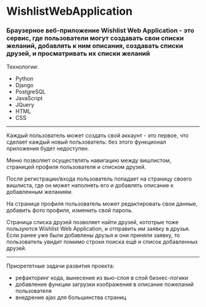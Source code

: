 # WishlistWebApplication

### Браузерное веб-приложение Wishlist Web Application - это сервис, где пользователи могут создавать свои списки желаний, добавлять к ним описания, создавать списки друзей, и просматривать их списки желаний

Технологии:
- Python
- Django
- PostgreSQL
- JavaScript
- JQuery
- HTML
- CSS

---

Каждый пользователь может создать свой аккаунт - это первое, что сделает каждый новый пользователь: без этого функционал приложения будет недоступен.

Меню позволяет осуществлять навигацию между вишлистом, страницей профиля пользователя и списком друзей.

После регистрации/входа пользователь попадает на страницу своего вишлиста, где он может наполнять его и добавлять описание к добавленным желаниям.

На странице профиля пользователь может редактировать свои данные, добавить фото профиля, изменить свой пароль.

Страница списка друзей позволяет найти друзей, кототрые тоже пользуются Wishlist Web Application, и отправить им заявку в друзья.
Если ранее уже были добавлены друзья и они приняли заявку, то пользователь увидит помимо строки поиска ещё и список добавленных друзей.

---

Приорететные задачи развития проекта:
  - рефакторинг кода, вынесение из вью-слоя в слой бизнес-логики
  - добавление функции загрузки изображения в описание пожеланий пользователя
  - внедрение ajax для большинства страниц
